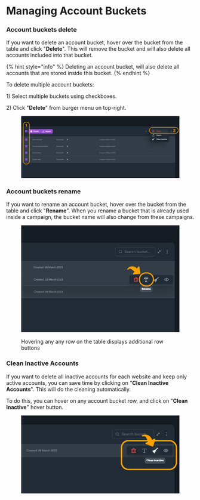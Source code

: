 # Managing Account Buckets

### Account buckets delete

If you want to delete an account bucket, hover over the bucket from the table and click "**Delete**". This will remove the bucket and will also delete all accounts included into that bucket.

{% hint style="info" %}
Deleting an account bucket, will also delete all accounts that are stored inside this bucket.
{% endhint %}

To delete multiple account buckets:

1\) Select multiple buckets using checkboxes.

2\) Click "**Delete**" from burger menu on top-right.

<figure><img src="../../.gitbook/assets/account_buckets delete (1).jpg" alt=""><figcaption></figcaption></figure>

### Account buckets rename

If you want to rename an account bucket, hover over the bucket from the table and click "**Rename**". When you rename a bucket that is already used inside a campaign, the bucket name will also change from these campaigns.

<figure><img src="../../.gitbook/assets/account_buckets rename (1).jpg" alt=""><figcaption><p>Hovering any any row on the table displays additional row buttons</p></figcaption></figure>

### Clean Inactive Accounts

If you want to delete all inactive accounts for each website and keep only active accounts, you can save time by clicking on "**Clean Inactive Accounts**". This will do the cleaning automatically.

To do this, you can hover on any account bucket row, and click on "**Clean Inactive**" hover button.

<figure><img src="../../.gitbook/assets/clean inactive accounts.jpg" alt=""><figcaption></figcaption></figure>

